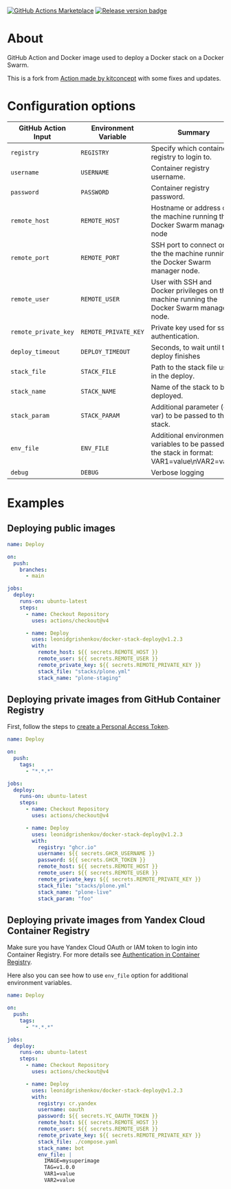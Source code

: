 [![GitHub Actions Marketplace](https://img.shields.io/badge/action-marketplace-blue.svg?logo=github&color=blue)](https://github.com/marketplace/actions/docker-stack-swarm-deploy)
[![Release version badge](https://img.shields.io/github/v/release/leonidgrishenkov/docker-stack-deploy)](https://github.com/leonidgrishenkov/docker-stack-deploy/releases)

# About

GitHub Action and Docker image used to deploy a Docker stack on a Docker Swarm.

This is a fork from [Action made by kitconcept](https://github.com/kitconcept/docker-stack-deploy) with some fixes and updates.

# Configuration options

| GitHub Action Input  | Environment Variable | Summary                                                                                      | Required | Default Value |
| -------------------- | -------------------- | -------------------------------------------------------------------------------------------- | -------- | ------------- |
| `registry`           | `REGISTRY`           | Specify which container registry to login to.                                                |          |
| `username`           | `USERNAME`           | Container registry username.                                                                 |          |               |
| `password`           | `PASSWORD`           | Container registry password.                                                                 |          |               |
| `remote_host`        | `REMOTE_HOST`        | Hostname or address of the machine running the Docker Swarm manager node                     | ✅       |               |
| `remote_port`        | `REMOTE_PORT`        | SSH port to connect on the the machine running the Docker Swarm manager node.                |          | **22**        |
| `remote_user`        | `REMOTE_USER`        | User with SSH and Docker privileges on the machine running the Docker Swarm manager node.    | ✅       |               |
| `remote_private_key` | `REMOTE_PRIVATE_KEY` | Private key used for ssh authentication.                                                     | ✅       |               |
| `deploy_timeout`     | `DEPLOY_TIMEOUT`     | Seconds, to wait until the deploy finishes                                                   |          | **600**       |
| `stack_file`         | `STACK_FILE`         | Path to the stack file used in the deploy.                                                   | ✅       |               |
| `stack_name`         | `STACK_NAME`         | Name of the stack to be deployed.                                                            | ✅       |               |
| `stack_param`        | `STACK_PARAM`        | Additional parameter (env var) to be passed to the stack.                                    |          |               |
| `env_file`           | `ENV_FILE`           | Additional environment variables to be passed to the stack in format: VAR1=value\nVAR2=value |          |               |
| `debug`              | `DEBUG`              | Verbose logging                                                                              |          | **0**         |

# Examples

## Deploying public images

```yaml
name: Deploy

on:
  push:
    branches:
      - main

jobs:
  deploy:
    runs-on: ubuntu-latest
    steps:
      - name: Checkout Repository
        uses: actions/checkout@v4

      - name: Deploy
        uses: leonidgrishenkov/docker-stack-deploy@v1.2.3
        with:
          remote_host: ${{ secrets.REMOTE_HOST }}
          remote_user: ${{ secrets.REMOTE_USER }}
          remote_private_key: ${{ secrets.REMOTE_PRIVATE_KEY }}
          stack_file: "stacks/plone.yml"
          stack_name: "plone-staging"
```

## Deploying private images from GitHub Container Registry

First, follow the steps to [create a Personal Access Token](https://docs.github.com/en/packages/working-with-a-github-packages-registry/working-with-the-container-registry#authenticating-to-the-container-registry).

```yaml
name: Deploy

on:
  push:
    tags:
      - "*.*.*"

jobs:
  deploy:
    runs-on: ubuntu-latest
    steps:
      - name: Checkout Repository
        uses: actions/checkout@v4

      - name: Deploy
        uses: leonidgrishenkov/docker-stack-deploy@v1.2.3
        with:
          registry: "ghcr.io"
          username: ${{ secrets.GHCR_USERNAME }}
          password: ${{ secrets.GHCR_TOKEN }}
          remote_host: ${{ secrets.REMOTE_HOST }}
          remote_user: ${{ secrets.REMOTE_USER }}
          remote_private_key: ${{ secrets.REMOTE_PRIVATE_KEY }}
          stack_file: "stacks/plone.yml"
          stack_name: "plone-live"
          stack_param: "foo"
```

## Deploying private images from Yandex Cloud Container Registry

Make sure you have Yandex Cloud OAuth or IAM token to login into Container Registry. For more details see [Authentication in Container Registry](https://yandex.cloud/en/docs/container-registry/operations/authentication).

Here also you can see how to use `env_file` option for additional environment variables.

```yaml
name: Deploy

on:
  push:
    tags:
      - "*.*.*"

jobs:
  deploy:
    runs-on: ubuntu-latest
    steps:
      - name: Checkout Repository
        uses: actions/checkout@v4

      - name: Deploy
        uses: leonidgrishenkov/docker-stack-deploy@v1.2.3
        with:
          registry: cr.yandex
          username: oauth
          password: ${{ secrets.YC_OAUTH_TOKEN }}
          remote_host: ${{ secrets.REMOTE_HOST }}
          remote_user: ${{ secrets.REMOTE_USER }}
          remote_private_key: ${{ secrets.REMOTE_PRIVATE_KEY }}
          stack_file: ./compose.yaml
          stack_name: bot
          env_file: |
            IMAGE=mysuperimage
            TAG=v1.0.0
            VAR1=value
            VAR2=value
```
